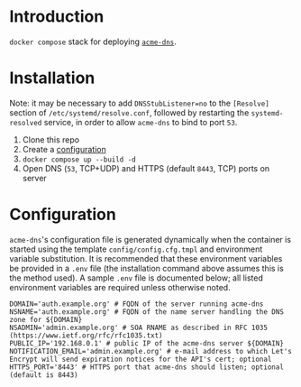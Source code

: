 # Introduction

`docker compose` stack for deploying [`acme-dns`](https://github.com/joohoi/acme-dns).


# Installation

Note: it may be necessary to add `DNSStubListener=no` to the `[Resolve]` section of
`/etc/systemd/resolve.conf`, followed by restarting the `systemd-resolved` service,
in order to allow `acme-dns` to bind to port `53`.

1. Clone this repo
2. Create a [configuration](#configuration)
3. `docker compose up --build -d`
4. Open DNS (`53`, TCP+UDP) and HTTPS (default `8443`, TCP) ports on server

# Configuration

`acme-dns`'s configuration file is generated dynamically when the container is started using 
the template `config/config.cfg.tmpl` and environment variable substitution. It is recommended 
that these environment variables be provided in a `.env` file (the installation command above 
assumes this is the method used). A sample `.env` file is documented below; all listed environment 
variables are required unless otherwise noted.

```
DOMAIN='auth.example.org' # FQDN of the server running acme-dns
NSNAME='auth.example.org' # FQDN of the name server handling the DNS zone for ${DOMAIN}
NSADMIN='admin.example.org' # SOA RNAME as described in RFC 1035 (https://www.ietf.org/rfc/rfc1035.txt)
PUBLIC_IP='192.168.0.1' # public IP of the acme-dns server ${DOMAIN}
NOTIFICATION_EMAIL='admin.example.org' # e-mail address to which Let's Encrypt will send expiration notices for the API's cert; optional
HTTPS_PORT='8443' # HTTPS port that acme-dns should listen; optional (default is 8443)
```
